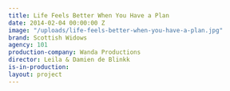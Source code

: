 ```yaml
---
title: Life Feels Better When You Have a Plan
date: 2014-02-04 00:00:00 Z
image: "/uploads/life-feels-better-when-you-have-a-plan.jpg"
brand: Scottish Widows
agency: 101
production-company: Wanda Productions
director: Leila & Damien de Blinkk
is-in-production: 
layout: project
---
```


